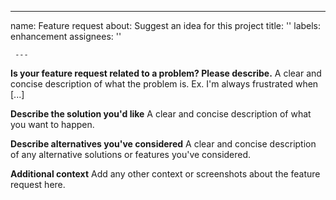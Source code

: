 
---
 name: Feature request
 about: Suggest an idea for this project
 title: ''
 labels: enhancement
  assignees: ''

     ---
**Is your feature request related to a problem? Please describe.**
     A clear and concise description of what the problem is. Ex. I'm always frustrated when [...]

**Describe the solution you'd like**
     A clear and concise description of what you want to happen.

**Describe alternatives you've considered**
     A clear and concise description of any alternative solutions or features you've considered.

**Additional context**
     Add any other context or screenshots about the feature request here.

